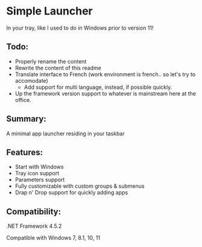 # Simple Launcher
In your tray, like I used to do in Windows prior to version 11!

## Todo: ##
* Properly rename the content
* Rewrite the content of this readme
* Translate interface to French (work environment is french.. so let's try to accomodate)
  * Add support for multi language, instead, if possible quickly.
* Up the framework version support to whatever is mainstream here at the office.

<!--p align="center">
   <img src="banner.png">
</p--> 

## Summary: ##

A minimal app launcher residing in your taskbar

<!--p align="center">
	<a href="https://github.com/hellzerg/mint/releases/download/1.8/Mint-1.8.exe" target="_blank">
		<img src="download-button.png">
	</a>
</p--> 

## Features: ##

* Start with Windows
* Tray icon support
* Parameters support
* Fully customizable with custom groups & submenus
* Drap n' Drop support for quickly adding apps

<!--
## Downloads: ##
https://github.com/hellzerg/mint/releases

## Screenshots: ##
https://github.com/hellzerg/mint/blob/master/IMAGES.md

## Details: ##

Latest version: 1.8

Released: January 8, 2023

SHA256: 01A01B18C661955B235E65E56F39BC895721289573FF41431C06BA62E71F99A6
-->
## Compatibility: ##

.NET Framework 4.5.2

Compatible with Windows 7, 8.1, 10, 11

